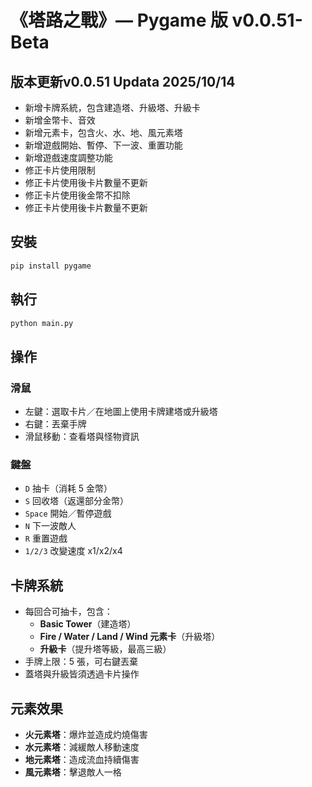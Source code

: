 # 《塔路之戰》— Pygame 版 v0.0.51-Beta

## 版本更新v0.0.51  Updata 2025/10/14
- 新增卡牌系統，包含建造塔、升級塔、升級卡
- 新增金幣卡、音效
- 新增元素卡，包含火、水、地、風元素塔
- 新增遊戲開始、暫停、下一波、重置功能
- 新增遊戲速度調整功能
- 修正卡片使用限制
- 修正卡片使用後卡片數量不更新
- 修正卡片使用後金幣不扣除
- 修正卡片使用後卡片數量不更新


## 安裝
```bash
pip install pygame
```

## 執行
```bash
python main.py
```

## 操作
### 滑鼠
- 左鍵：選取卡片／在地圖上使用卡牌建塔或升級塔
- 右鍵：丟棄手牌
- 滑鼠移動：查看塔與怪物資訊

### 鍵盤
- `D` 抽卡（消耗 5 金幣）
- `S` 回收塔（返還部分金幣）
- `Space` 開始／暫停遊戲
- `N` 下一波敵人
- `R` 重置遊戲
- `1/2/3` 改變速度 x1/x2/x4

## 卡牌系統
- 每回合可抽卡，包含：
  - **Basic Tower**（建造塔）
  - **Fire / Water / Land / Wind 元素卡**（升級塔）
  - **升級卡**（提升塔等級，最高三級）
- 手牌上限：5 張，可右鍵丟棄
- 蓋塔與升級皆須透過卡片操作

## 元素效果
- **火元素塔**：爆炸並造成灼燒傷害  
- **水元素塔**：減緩敵人移動速度  
- **地元素塔**：造成流血持續傷害  
- **風元素塔**：擊退敵人一格
